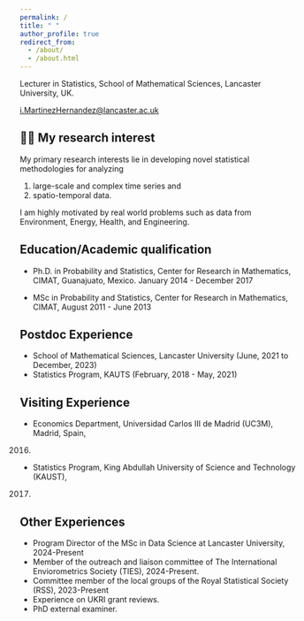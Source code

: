```yaml
---
permalink: /
title: " "
author_profile: true
redirect_from: 
  - /about/
  - /about.html
---
```


Lecturer in Statistics, School of Mathematical Sciences, Lancaster University, UK.

i.MartinezHernandez@lancaster.ac.uk

## 👨‍🔬 My research interest
My primary research interests lie in developing novel statistical methodologies 
for analyzing 

1. large-scale and complex time series and 
1. spatio-temporal data. 

I am highly motivated by real world problems such as data from Environment, 
Energy, Health, and Engineering.

## Education/Academic qualification

- Ph.D. in Probability and Statistics, Center for Research in Mathematics, CIMAT, 
Guanajuato, Mexico. January 2014 - December 2017

- MSc in Probability and Statistics, Center for Research in Mathematics, CIMAT,
August 2011 - June 2013

## Postdoc Experience

- School of Mathematical Sciences, Lancaster University (June, 2021 to December, 2023)
- Statistics Program, KAUTS (February, 2018 - May, 2021)

## Visiting Experience
- Economics Department, Universidad Carlos III de Madrid (UC3M), Madrid, Spain, 
2016.
- Statistics Program, King Abdullah University of Science and Technology (KAUST),
2017.

## Other Experiences

- Program Director of the MSc in Data Science at Lancaster University,
2024-Present
- Member of the outreach and liaison committee of The International
Enviorometrics Society (TIES), 2024-Present.
- Committee member of the local groups of the Royal Statistical Society (RSS),
2023-Present
- Experience on UKRI grant reviews.
- PhD external examiner.



